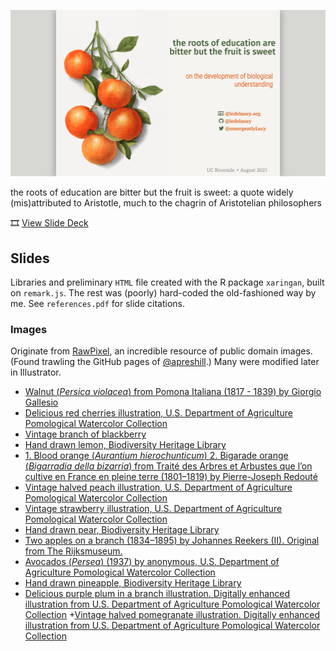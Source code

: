 ![](css/images/08-21-ucr-card.png)

the roots of education are bitter but the fruit is sweet: a quote widely (mis)attributed to Aristotle, much to the chagrin of Aristotelian philosophers

🎞️ [View Slide Deck](https://ledelaney.org/talks/2021ucr/)

## Slides

Libraries and preliminary `HTML` file created with the R package `xaringan`, built on `remark.js`. The rest was (poorly) hard-coded the old-fashioned way by me. See `references.pdf` for slide citations.

### Images

Originate from [RawPixel](https://www.rawpixel.com/category/53/public-domain), an incredible resource of public domain images. (Found trawling the GitHub pages of [@apreshill](https://github.com/apreshill).) Many were modified later in Illustrator.


+ [Walnut (_Persica violacea_) from Pomona Italiana (1817 - 1839) by Giorgio Gallesio](https://www.rawpixel.com/image/321652/free-illustration-image-fruit-botanical-book)
+ [Delicious red cherries illustration, U.S. Department of Agriculture Pomological Watercolor Collection](https://www.rawpixel.com/image/2297988/free-illustration-image-fruit-cherry-botanical)
+ [Vintage branch of blackberry](https://www.rawpixel.com/image/2289532/free-illustration-image-fruit-blackberry-berry)
+ [Hand drawn lemon, Biodiversity Heritage Library](https://www.rawpixel.com/image/2880124/free-illustration-image-lemon-fruit-plant)
+ [1. Blood orange (_Aurantium hierochunticum_) 2. Bigarade orange (_Bigarradia della bizarria_) from Traité des Arbres et Arbustes que l’on cultive en France en pleine terre (1801–1819) by Pierre-Joseph Redouté](https://www.rawpixel.com/image/569582/blood-orange)
+ [Vintage halved peach illustration, U.S. Department of Agriculture Pomological Watercolor Collection](https://www.rawpixel.com/image/2289569/free-illustration-image-peach-fruit-watercolor)
+ [Vintage strawberry illustration, U.S. Department of Agriculture Pomological Watercolor Collection](https://www.rawpixel.com/image/2297703/free-illustration-image-strawberry-food-fruit)
+ [Hand drawn pear, Biodiversity Heritage Library](https://www.rawpixel.com/image/2880295/free-illustration-image-fruit-pear-vintage-food)
+ [Two apples on a branch (1834–1895) by Johannes Reekers (II). Original from The Rijksmuseum.](https://www.rawpixel.com/image/843193/still-life-apples)
+ [Avocados (_Persea_) (1937) by anonymous, U.S. Department of Agriculture Pomological Watercolor Collection](https://www.rawpixel.com/image/2260210/free-illustration-image-fruit-food)
+ [Hand drawn pineapple, Biodiversity Heritage Library](https://www.rawpixel.com/image/2880507/free-illustration-image-pineapple-tropical-fruit)
+ [Delicious purple plum in a branch illustration. Digitally enhanced illustration from U.S. Department of Agriculture Pomological Watercolor Collection](https://www.rawpixel.com/image/2289575/free-illustration-image-fruit-leaves-plum)
+[Vintage halved pomegranate illustration. Digitally enhanced illustration from U.S. Department of Agriculture Pomological Watercolor Collection](https://www.rawpixel.com/image/2297919/free-illustration-image-fruit-pomegranate-food)

